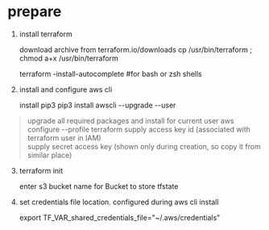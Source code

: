 # prepare

1. install terraform  

    download archive from terraform.io/downloads
    cp /usr/bin/terraform ; chmod a+x /usr/bin/terraform

    terraform -install-autocomplete #for bash or zsh shells

2. install and configure aws cli  

    install pip3
    pip3 install awscli --upgrade --user
> upgrade all required packages and install for current user
    aws configure --profile terraform
> supply access key id (associated with terraform user in IAM)  
 supply secret access key (shown only during creation, so copy it from similar place)

3. terraform init  

    enter s3 bucket name for Bucket to store tfstate

4. set credentials file location. configured during aws cli install  

    export TF_VAR_shared_credentials_file="~/.aws/credentials"
